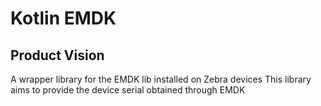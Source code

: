 # Kotlin EMDK

## Product Vision
A wrapper library for the EMDK lib installed on Zebra devices
This library aims to provide the device serial obtained through EMDK